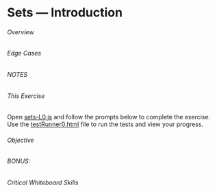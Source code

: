 # Sets &mdash; Introduction


###### Overview



###### Edge Cases

 

###### NOTES

    

###### This Exercise


Open [sets-L0.js](ES6/src/sets-L0.js) and follow the prompts below to complete the exercise.  Use 
 the [testRunner0.html](ES6/testRunner0.html) file to run the tests and view your progress.


###### Objective



###### BONUS:



###### Critical Whiteboard Skills

 
